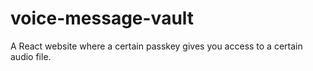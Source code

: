 # voice-message-vault
A React website where a certain passkey gives you access to a certain audio file.
